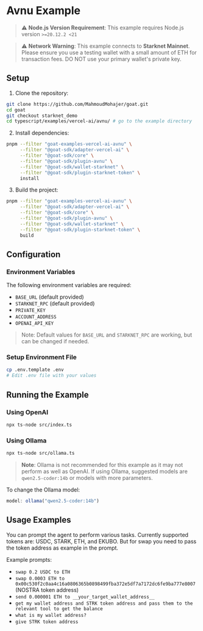 # Avnu Example

> ⚠️ **Node.js Version Requirement**: This example requires Node.js version `>=20.12.2 <21`

> ⚠️ **Network Warning**: This example connects to **Starknet Mainnet**. Please ensure you use a testing wallet with a small amount of ETH for transaction fees. DO NOT use your primary wallet's private key.

## Setup

1. Clone the repository:
```bash
git clone https://github.com/MahmoudMohajer/goat.git
cd goat
git checkout starknet_demo
cd typescript/examples/vercel-ai/avnu/ # go to the example directory
```

2. Install dependencies:
```bash
pnpm --filter "goat-examples-vercel-ai-avnu" \
     --filter "@goat-sdk/adapter-vercel-ai" \
     --filter "@goat-sdk/core" \
     --filter "@goat-sdk/plugin-avnu" \
     --filter "@goat-sdk/wallet-starknet" \
     --filter "@goat-sdk/plugin-starknet-token" \
     install
```

3. Build the project:
```bash
pnpm --filter "goat-examples-vercel-ai-avnu" \
     --filter "@goat-sdk/adapter-vercel-ai" \
     --filter "@goat-sdk/core" \
     --filter "@goat-sdk/plugin-avnu" \
     --filter "@goat-sdk/wallet-starknet" \
     --filter "@goat-sdk/plugin-starknet-token" \
     build
```

## Configuration

### Environment Variables
The following environment variables are required:

- `BASE_URL` (default provided)
- `STARKNET_RPC` (default provided)
- `PRIVATE_KEY`
- `ACCOUNT_ADDRESS`
- `OPENAI_API_KEY`

> Note: Default values for `BASE_URL` and `STARKNET_RPC` are working, but can be changed if needed.

### Setup Environment File
```bash
cp .env.template .env
# Edit .env file with your values
```

## Running the Example

### Using OpenAI
```bash
npx ts-node src/index.ts
```

### Using Ollama
```bash
npx ts-node src/ollama.ts
```

> **Note**: Ollama is not recommended for this example as it may not perform as well as OpenAI. If using Ollama, suggested models are `qwen2.5-coder:14b` or models with more parameters.

To change the Ollama model:
```javascript
model: ollama("qwen2.5-coder:14b")
```

## Usage Examples

You can prompt the agent to perform various tasks. Currently supported tokens are: USDC, STARK, ETH, and EKUBO. But for swap you need to pass the token address as example in the prompt.

Example prompts:
- `swap 0.2 USDC to ETH`
- `swap 0.0003 ETH to 0x00c530f2c0aa4c16a0806365b0898499fba372e5df7a7172dc6fe9ba777e8007` (NOSTRA token address)
- `send 0.000001 ETH to __your_target_wallet_address__`
- `get my wallet address and STRK token address and pass them to the relevant tool to get the balance`
- `what is my wallet address?` 
- `give STRK token address` 
